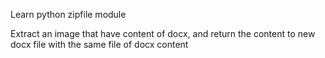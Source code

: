 Learn python zipfile module

Extract an image that have content of docx, and return the content to new docx file with the same file of docx content
